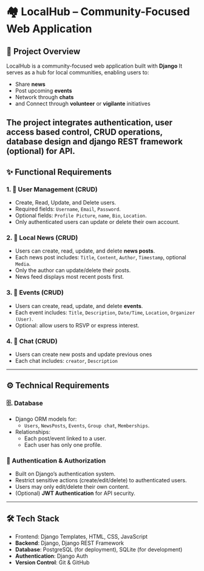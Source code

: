 # 🏘️ LocalHub – Community-Focused Web Application

## 📌 Project Overview

LocalHub is a community-focused web application built with **Django**
It serves as a hub for local communities, enabling users to:
- Share **news**
- Post upcoming **events**
- Network through **chats**
- and Connect through **volunteer** or **vigilante** initiatives

The project integrates **authentication, user access based control, CRUD operations, database design and django REST framework (optional) for API**.
---

## ✨ Functional Requirements

### 1. 👤 User Management (CRUD)
- Create, Read, Update, and Delete users.
- Required fields: `Username`, `Email`, `Password`.
- Optional fields: `Profile Picture`, `name`, `Bio`, `Location`.
- Only authenticated users can update or delete their own account.

### 2. 📰 Local News (CRUD)
- Users can create, read, update, and delete **news posts**.
- Each news post includes: `Title`, `Content`, `Author`, `Timestamp`, optional `Media`.
- Only the author can update/delete their posts.
- News feed displays most recent posts first.

### 3. 📅 Events (CRUD)
- Users can create, read, update, and delete **events**.
- Each event includes: `Title`, `Description`, `Date/Time`, `Location`, `Organizer (User)`.
- Optional: allow users to RSVP or express interest.

### 4. 💬 Chat (CRUD)
- Users can create new posts and update previous ones
- Each chat includes: `creator`, `Description`

---

## ⚙️ Technical Requirements

### 🗄. Database
- Django ORM models for:
    - `Users`, `NewsPosts`, `Events`, `Group chat`, `Memberships`.
- Relationships:
    - Each post/event linked to a user.
    - Each user has only one profile.
    
### 🔐 Authentication & Authorization
- Built on Django’s authentication system.
- Restrict sensitive actions (create/edit/delete) to authenticated users.
- Users may only edit/delete their own content.
- (Optional) **JWT Authentication** for API security.

---

## 🛠 Tech Stack
- Frontend: Django Templates, HTML, CSS, JavaScript
- **Backend**: Django, Django REST Framework
- **Database**: PostgreSQL (for deployment), SQLite (for development)
- **Authentication**: Django Auth
- **Version Control**: Git & GitHub
